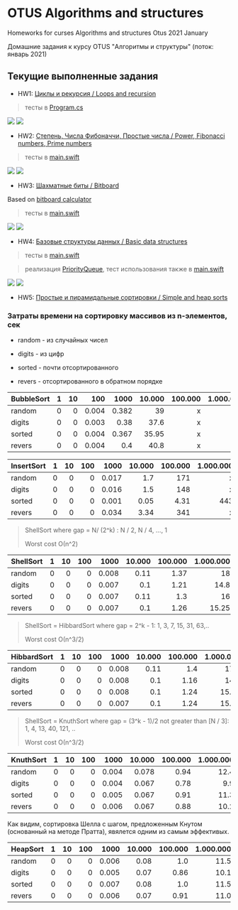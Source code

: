 # OTUS Algorithms and structures
Homeworks for curses Algorithms and structures Otus 2021 January

Домашние задания к курсу OTUS "Алгоритмы и структуры" (поток: январь 2021)

## Текущие выполненные задания

- HW1: [Циклы и рекурсия / Loops and recursion](https://github.com/c-villain/OTUS_algo/tree/main/HW1) 
> тесты в [Program.cs](https://github.com/c-villain/OTUS_algo/blob/main/HW1/OTUS_algo/HW1/Program.cs)
<p align="left">
    <img src="https://img.shields.io/badge/language-C%23-blue" /> 
    <img src="https://img.shields.io/badge/IDE-Visual%20Studio-blue" /> 
</p>

- HW2: [Степень, Числа Фибоначчи, Простые числа / Power, Fibonacci numbers, Prime numbers](https://github.com/c-villain/OTUS_algo/tree/main/HW2) 
> тесты в [main.swift](https://github.com/c-villain/OTUS_algo/blob/main/HW2/Otus_algo/main.swift)
<p align="left">
    <img src="https://img.shields.io/badge/language-Swift%205.0-blue" /> 
    <img src="https://img.shields.io/badge/IDE-Xcode-blue" /> 
</p>

- HW3: [Шахматные биты / Bitboard](https://github.com/c-villain/OTUS_algo/tree/main/HW3) 

Based on [bitboard calculator](https://gekomad.github.io/Cinnamon/BitboardCalculator/)

> тесты в [main.swift](https://github.com/c-villain/OTUS_algo/blob/main/HW3/Otus_algo/main.swift)
<p align="left">
    <img src="https://img.shields.io/badge/language-Swift%205.0-blue" /> 
    <img src="https://img.shields.io/badge/IDE-Xcode-blue" /> 
</p>

- HW4: [Базовые структуры данных / Basic data structures](https://github.com/c-villain/OTUS_algo/tree/main/HW4) 
> тесты в [main.swift](https://github.com/c-villain/OTUS_algo/blob/main/HW4/Otus_algo/main.swift)

> реализация [PriorityQueue](https://github.com/c-villain/OTUS_algo/blob/main/HW4/Otus_algo/HW4/PriorityQueue/PriorityQueue.swift), тест использования также в [main.swift](https://github.com/c-villain/OTUS_algo/blob/main/HW4/Otus_algo/main.swift)
<p align="left">
    <img src="https://img.shields.io/badge/language-Swift%205.0-blue" /> 
    <img src="https://img.shields.io/badge/IDE-Xcode-blue" /> 
</p>

- HW5: [Простые и пирамидальные сортировки / Simple and heap sorts](https://github.com/c-villain/OTUS_algo/tree/main/HW5) 

### Затраты времени на сортировку массивов из n-элементов, сек

- random - из случайных чисел
 
- digits - из цифр 
 
- sorted - почти отсортированного
 
- revers - отсортированного в обратном порядке

BubbleSort|1|10|100|1000|10.000|100.000|1.000.000
---|---:|---:|---:|---:|---:|---:|---:
random       |0|0|0.004|0.382|39|x|x
digits       |0|0|0.003|0.38|37.6|x|x
sorted       |0|0|0.004|0.367|35.95|x|x|
revers       |0|0|0.004|0.4|40.8|x|x

InsertSort|1|10|100|1000|10.000|100.000|1.000.000|10.000.000
---|---:|---:|---:|---:|---:|---:|---:|---:
random       |0|0|0|0.017|1.7|171|x|x
digits       |0|0|0|0.016|1.5|148|x|x
sorted       |0|0|0|0.001|0.05|4.31|443|x
revers       |0|0|0|0.034|3.34|341|x|x

> ShellSort where gap = N/ (2^k) : N / 2, N / 4, ..., 1
> 
> Worst cost О(n^2)

ShellSort    |1|10|100|1000|10.000|100.000|1.000.000|10.000.000
---|---:|---:|---:|---:|---:|---:|---:|---:
random       |0|0|0|0.008|0.11|1.37|18|231
digits       |0|0|0|0.007|0.1|1.21|14.8|176
sorted       |0|0|0|0.007|0.11|1.3|16|195
revers       |0|0|0|0.007|0.1|1.26|15.25|182

> ShellSort = HibbardSort where gap = 2^k - 1: 1, 3, 7, 15, 31, 63,..
> 
> Worst cost О(n^3/2)

HibbardSort  |1|10|100|1000 |10.000|100.000|1.000.000|10.000.000
---|---:|---:|---:|---:|---:|---:|---:|---:
random       |0|0 |0  |0.008|0.11  |1.4    |17.4     |225
digits       |0|0 |0  |0.008|0.1   |1.16   |14.1     |167.5
sorted       |0|0 |0  |0.008|0.1   |1.24   |15.44    |194.6
revers       |0|0 |0  |0.007|0.1   |1.24   |15.12    |180

> ShellSort = KnuthSort where gap = (3^k - 1)/2 not greater than [N / 3]: 1, 4, 13, 40, 121, ..
> 
> Worst cost О(n^3/2)

KnuthSort    |1|10|100|1000|10.000|100.000|1.000.000|10.000.000
---|---:|---:|---:|---:|---:|---:|---:|---:
random       |0|0|0|0.004|0.078|0.94|12.4|177
digits       |0|0|0|0.004|0.067|0.78|9.9|110.5
sorted       |0|0|0|0.005|0.067|0.91|11.3|140
revers       |0|0|0|0.006|0.067|0.88|10.2|113

Как видим, сортировка Шелла с шагом, предложенным Кнутом (основанный на методе Пратта), явялется одним из самым эффективых.


HeapSort     |1|10|100|1000 |10.000|100.000|1.000.000|10.000.000
---|---:|---:|---:|---:|---:|---:|---:|---:
random       |0|0 |0  |0.006|0.08  |1.0    |11.5     |140
digits       |0|0 |0  |0.005|0.07  |0.86   |10.1     |117
sorted       |0|0 |0  |0.007|0.08  |1.0    |11.5     |135
revers       |0|0 |0  |0.006|0.07  |0.91   |11.0     |123
